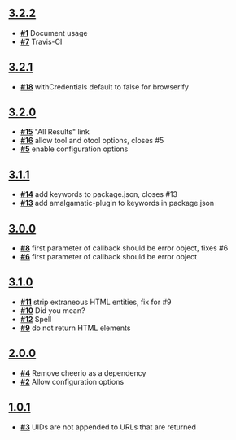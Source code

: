 
## [**3.2.2**](https://github.com/ucsf-ckm/amalgamatic-pubmed/issues?milestone=8&state=closed)
- [**#1**](https://github.com/ucsf-ckm/amalgamatic-pubmed/issues/1) Document usage
- [**#7**](https://github.com/ucsf-ckm/amalgamatic-pubmed/issues/7) Travis-CI

## [**3.2.1**](https://github.com/ucsf-ckm/amalgamatic-pubmed/issues?milestone=7&state=closed)
- [**#18**](https://github.com/ucsf-ckm/amalgamatic-pubmed/issues/18) withCredentials default to false for browserify

## [**3.2.0**](https://github.com/ucsf-ckm/amalgamatic-pubmed/issues?milestone=6&state=closed)
- [**#15**](https://github.com/ucsf-ckm/amalgamatic-pubmed/issues/15) &quot;All Results&quot; link
- [**#16**](https://github.com/ucsf-ckm/amalgamatic-pubmed/issues/16) allow tool and otool options, closes #5
- [**#5**](https://github.com/ucsf-ckm/amalgamatic-pubmed/issues/5) enable configuration options

## [**3.1.1**](https://github.com/ucsf-ckm/amalgamatic-pubmed/issues?milestone=5&state=closed)
- [**#14**](https://github.com/ucsf-ckm/amalgamatic-pubmed/issues/14) add keywords to package.json, closes #13
- [**#13**](https://github.com/ucsf-ckm/amalgamatic-pubmed/issues/13) add amalgamatic-plugin to keywords in package.json

## [**3.0.0**](https://github.com/ucsf-ckm/amalgamatic-pubmed/issues?milestone=3&state=closed)
- [**#8**](https://github.com/ucsf-ckm/amalgamatic-pubmed/issues/8) first parameter of callback should be error object, fixes #6
- [**#6**](https://github.com/ucsf-ckm/amalgamatic-pubmed/issues/6) first parameter of callback should be error object

## [**3.1.0**](https://github.com/ucsf-ckm/amalgamatic-pubmed/issues?milestone=4&state=closed)
- [**#11**](https://github.com/ucsf-ckm/amalgamatic-pubmed/issues/11) strip extraneous HTML entities, fix for #9
- [**#10**](https://github.com/ucsf-ckm/amalgamatic-pubmed/issues/10) Did you mean?
- [**#12**](https://github.com/ucsf-ckm/amalgamatic-pubmed/issues/12) Spell
- [**#9**](https://github.com/ucsf-ckm/amalgamatic-pubmed/issues/9) do not return HTML elements

## [**2.0.0**](https://github.com/ucsf-ckm/amalgamatic-pubmed/issues?milestone=2&state=closed)
- [**#4**](https://github.com/ucsf-ckm/amalgamatic-pubmed/issues/4) Remove cheerio as a dependency
- [**#2**](https://github.com/ucsf-ckm/amalgamatic-pubmed/issues/2) Allow configuration options

## [**1.0.1**](https://github.com/ucsf-ckm/amalgamatic-pubmed/issues?milestone=1&state=closed)
- [**#3**](https://github.com/ucsf-ckm/amalgamatic-pubmed/issues/3) UIDs are not appended to URLs that are returned

